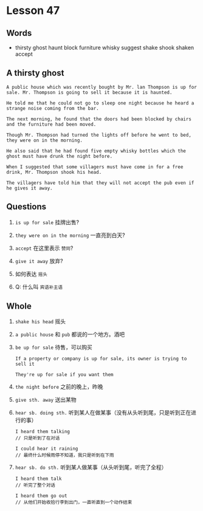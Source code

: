 # Lesson 47

## Words

- thirsty ghost haunt block furniture whisky suggest shake shook shaken accept

## A thirsty ghost

```
A public house which was recently bought by Mr. lan Thompson is up for sale. Mr. Thompson is going to sell it because it is haunted.

He told me that he could not go to sleep one night because he heard a strange noise coming from the bar.

The next morning, he found that the doors had been blocked by chairs and the furniture had been moved.

Though Mr. Thompson had turned the lights off before he went to bed, they were on in the morning.

He also said that he had found five empty whisky bottles which the ghost must have drunk the night before.

When I suggested that some villagers must have come in for a free drink, Mr. Thompson shook his head.

The villagers have told him that they will not accept the pub even if he gives it away.
```

## Questions

1. `is up for sale` 挂牌出售?

2. `they were on in the morning` 一直亮到白天?

3. `accept` 在这里表示 `赞同`?

4. `give it away` 放弃?

5. 如何表达 `摇头`

6. Q: 什么叫 `宾语补主语`

## Whole

1. `shake his head` 摇头

2. `a public house` 和 `pub` 都说的一个地方。酒吧

3. `be up for sale` 待售，可以购买

   ```
   If a property or company is up for sale, its owner is trying to sell it

   They're up for sale if you want them
   ```

4. `the night before` 之前的晚上，昨晚

5. `give sth. away` 送出某物

6. `hear sb. doing sth.` 听到某人在做某事（没有从头听到尾，只是听到正在进行的事）

   ```
   I heard them talking
   // 只是听到了在对话

   I could hear it raining
   // 最终什么时候雨停不知道，我只是听到在下雨
   ```

7. `hear sb. do sth.` 听到某人做某事（从头听到尾，听完了全程）

   ```
   I heard them talk
   // 听完了整个对话

   I heard them go out
   // 从他们开始收拾行李到出门，一直听直到一个动作结束
   ```
